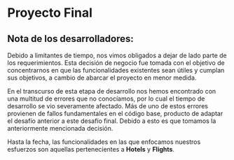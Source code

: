 # Proyecto Final

## Nota de los desarrolladores:

Debido a limitantes de tiempo, nos vimos obligados a dejar de lado parte
de los requerimientos. Esta decisión de negocio fue tomada con el objetivo
de concentrarnos en que las funcionalidades existentes sean útiles y cumplan
sus objetivos, a cambio de abarcar el proyecto en menor medida.

En el transcurso de esta etapa de desarrollo nos hemos encontrado con una
multitud de errores que no conocíamos, por lo cual el tiempo de desarrollo
se vio severamente afectado. Más de uno de estos errores provienen de fallos
fundamentales en el código base, producto de adaptar el desafío anterior a
este desafío final. Debido a esto es que tomamos la anteriormente
mencionada decisión.

Hasta la fecha, las funcionalidades en las que enfocamos nuestros esfuerzos
son aquellas pertenecientes a **Hotels** y **Flights**.